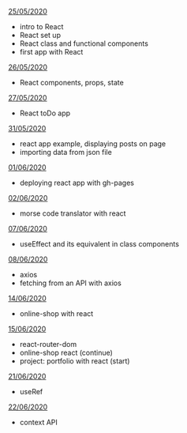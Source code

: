[25/05/2020](may/25-05)

- intro to React
- React set up
- React class and functional components
- first app with React

[26/05/2020](may/26-05)

- React components, props, state

[27/05/2020](may/todo-list)

- React toDo app

[31/05/2020](may/31-05)

- react app example, displaying posts on page 
- importing data from json file

[01/06/2020](jun/01-06)

- deploying react app with gh-pages

[02/06/2020](jun/02-06)

- morse code translator with react

[07/06/2020](jun/07-06)

- useEffect and its equivalent in class components

[08/06/2020](jun/08-06)

- axios
- fetching from an API with axios

[14/06/2020](jun/14-06)

- online-shop with react

[15/06/2020](jun/15-06)

- react-router-dom
- online-shop react (continue)
- project: portfolio with react (start)

[21/06/2020](jun/21-06)

- useRef

[22/06/2020](jun/22-06)

- context API